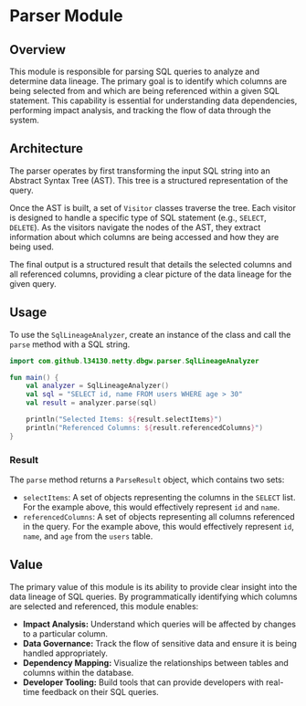 # Parser Module

## Overview

This module is responsible for parsing SQL queries to analyze and determine data lineage. The primary goal is to identify which columns are being selected from and which are being referenced within a given SQL statement. This capability is essential for understanding data dependencies, performing impact analysis, and tracking the flow of data through the system.

## Architecture

The parser operates by first transforming the input SQL string into an Abstract Syntax Tree (AST). This tree is a structured representation of the query.

Once the AST is built, a set of `Visitor` classes traverse the tree. Each visitor is designed to handle a specific type of SQL statement (e.g., `SELECT`, `DELETE`). As the visitors navigate the nodes of the AST, they extract information about which columns are being accessed and how they are being used.

The final output is a structured result that details the selected columns and all referenced columns, providing a clear picture of the data lineage for the given query.

## Usage

To use the `SqlLineageAnalyzer`, create an instance of the class and call the `parse` method with a SQL string.

```kotlin
import com.github.l34130.netty.dbgw.parser.SqlLineageAnalyzer

fun main() {
    val analyzer = SqlLineageAnalyzer()
    val sql = "SELECT id, name FROM users WHERE age > 30"
    val result = analyzer.parse(sql)

    println("Selected Items: ${result.selectItems}")
    println("Referenced Columns: ${result.referencedColumns}")
}
```

### Result

The `parse` method returns a `ParseResult` object, which contains two sets:

*   `selectItems`: A set of objects representing the columns in the `SELECT` list. For the example above, this would effectively represent `id` and `name`.
*   `referencedColumns`: A set of objects representing all columns referenced in the query. For the example above, this would effectively represent `id`, `name`, and `age` from the `users` table.

## Value

The primary value of this module is its ability to provide clear insight into the data lineage of SQL queries. By programmatically identifying which columns are selected and referenced, this module enables:

*   **Impact Analysis:** Understand which queries will be affected by changes to a particular column.
*   **Data Governance:** Track the flow of sensitive data and ensure it is being handled appropriately.
*   **Dependency Mapping:** Visualize the relationships between tables and columns within the database.
*   **Developer Tooling:** Build tools that can provide developers with real-time feedback on their SQL queries.
